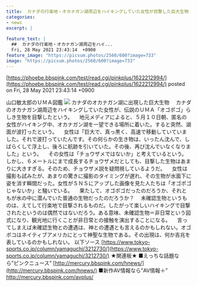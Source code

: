 ```yaml
---
title:  カナダの行楽地・オカナガン湖周辺をハイキングしていた女性が目撃した巨大生物　『オゴポゴ』か 	
categories:
- news
excerpt: |
  
feature_text: |
  ##  カナダの行楽地・オカナガン湖周辺をハイ...
  Fri, 28 May 2021 23:43:14  +0900
feature_image: "https://picsum.photos/2560/600?image=733"
image: "https://picsum.photos/2560/600?image=733"
---
```


[https://phoebe.bbspink.com/test/read.cgi/pinkplus/1622212994/](https://phoebe.bbspink.com/test/read.cgi/pinkplus/1622212994/)
posted on Fri, 28 May 2021 23:43:14  +0900

<!--more-->

山口敏太郎のＵＭＡ図鑑 ![](https://img.tokyo-sports.co.jp/wp-content/uploads/2021/05/e2b7caee621ae0c531e7311aecdbcde2.jpg) カナダのオカナガン湖に出現した巨大生物 　カナダのオカナガン湖周辺をハイキングしていた女性が、伝説のＵＭＡ「オゴポゴ」らしき生物を目撃したという。 　地元メディアによると、５月１０日朝、匿名の女性がハイキング中、オカナガン湖を一望できる場所に着いた。すると突然、湖面が波打ったという。 　女性は「巨大で、真っ黒く、高速で移動していていました。それで波打っていたんです。その何らかの生き物は、いったん沈んで、しばらくして浮上し、後ろに航跡を引いていた。その後、再び沈んでいなくなりました」という。 　その女性は「チョウザメではないか」と考えているという。しかし、６メートルにまで成長するチョウザメだとしても、目撃した生物はあまりに大きすぎる。そのため、チョウザメ説を疑問視しているようだ。 　女性は撮影も試みたが、あまりの驚きに撮影のタイミングが遅れ、その生物が水面下に姿を消す瞬間だった。女性がＳＮＳにアップした画像を見た人たちは「オゴポゴじゃないか」と騒いでいる。 　果たして、オゴポゴだったのだろうか、それともが水の中に潜んでいた普通の生物だったのだろうか？ 　未確認生物というものは、えてして行楽地で目撃されるものだ。したがって楽しいハイキングで目撃されたというのは偶然ではないだろう。ある意味、未確認生物＝非日常という図式になり、観光地に行くことが非日常との接触を演出することになる。 　言ってしまえば未確認生物との遭遇は、神との遭遇とも言えるのかもしれない。オゴボコはネイティブアメリカにとって神聖な生物である。その出現は、何か吉兆を表しているのかもしれない。 以下ソース [https://www.tokyo-sports.co.jp/column/yamaguchi/3212730/](https://www.tokyo-sports.co.jp/column/yamaguchi/3212730/) ★関連板★ ■えっちな話題なら”ピンクニュース” [http://mercury.bbspink.com/hnews/](http://mercury.bbspink.com/hnews/) ■新作AV情報なら”AV情報＋” http://mercury.bbspink.com/avplus/
